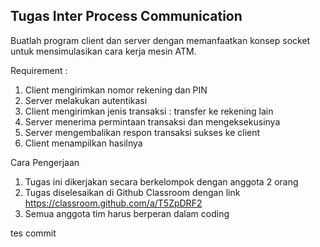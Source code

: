 ## Tugas Inter Process Communication

Buatlah program client dan server dengan memanfaatkan konsep socket untuk mensimulasikan cara kerja mesin ATM.

Requirement :
1. Client mengirimkan nomor rekening dan PIN
2. Server melakukan autentikasi
3. Client mengirimkan jenis transaksi : transfer ke rekening lain
4. Server menerima permintaan transaksi dan mengeksekusinya
5. Server mengembalikan respon transaksi sukses ke client
6. Client menampilkan hasilnya

Cara Pengerjaan
1. Tugas ini dikerjakan secara berkelompok dengan anggota 2 orang
2. Tugas diselesaikan di Github Classroom dengan link https://classroom.github.com/a/T5ZpDRF2
3. Semua anggota tim harus berperan dalam coding

tes commit